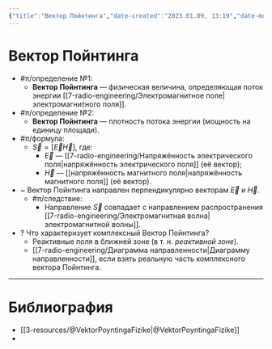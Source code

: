 ```yaml
---
{"title":"Вектор Пойнтинга","date-created":"2023.01.09, 13:19","date-modified":"2023.01.10, 16:46","aliases":["вектор Умова-Пойнтинга"],"tags":[],"dg-publish":true,"permalink":"/7-radio-engineering/vektor-pojntinga/","dgPassFrontmatter":true}
---
```



# Вектор Пойнтинга

- #π/определение №1:
	- **Вектор Пойнтинга** — физическая величина, определяющая поток энергии [[7-radio-engineering/Электромагнитное поле\|электромагнитного поля]].
- #π/определение №2:
	- **Вектор Пойнтинга** — плотность потока энергии (мощность на единицу площади).
- #π/формула:
	- $\vec{S}=[\vec{E}\vec{H}]$, где:
		- $\vec{E}$ — [[7-radio-engineering/Напряжённость электрического поля\|напряжённость электрического поля]] (её вектор);
		- $\vec{H}$ — [[напряжённость магнитного поля\|напряжённость магнитного поля]] (её вектор).
- ~ Вектор Пойнтинга направлен перпендикулярно векторам $\vec{E}$ и $\vec{H}$.
	- #π/следствие:
		- Направление $\vec{S}$ совпадает с направлением распространения [[7-radio-engineering/Электромагнитная волна\|электромагнитной волны]].
- ? Что характеризует комплексный Вектор Пойнтинга?
	- Реактивные поля в ближней зоне (в т. н. *реактивной зоне*).
	- [[7-radio-engineering/Диаграмма направленности\|Диаграмму направленности]], если взять реальную часть комплексного вектора Пойнтинга.

---

# Библиография

- [[3-resources/@VektorPoyntingaFizike\|@VektorPoyntingaFizike]]
- 